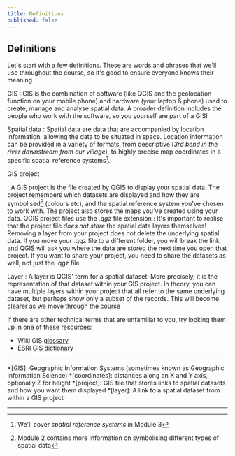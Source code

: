 ```yaml
---
title: Definitions
published: false
---
```


## Definitions

Let's start with a few definitions.  These are words and phrases that we'll use throughout the course, so it's good to ensure everyone knows their meaning

GIS
: GIS is the combination of software (like QGIS and the geolocation function on your mobile phone) and hardware (your laptop & phone) used to create, manage and analyse spatial data.  A broader definition includes the people who work with the software, so you yourself are part of a GIS!  

Spatial data
: Spatial data are data that are accompanied by location information, allowing the data to be situated in space.  Location information can be provided in a variety of formats, from descriptive (*3rd bend in the river downstream from our village*), to highly precise map coordinates in a specific spatial reference systems[^1].

GIS project

: A GIS project is the file created by QGIS to display your spatial data.  The project remembers which datasets are displayed and how they are symbolised[^2] (colours etc), and the spatial reference system you've chosen to work with.  The project also stores the maps you've created using your data.  QGIS project files use the *.qgz* file extension
: It's important to realise that the project file *does not store* the spatial data layers themselves!  Removing a layer from your project does not delete the underlying spatial data.  If you move your .qgz file to a different folder, you will break the link and QGIS will ask you where the data are stored the next time you open that project.  If you want to share your project, you need to share the datasets as well, not just the .qgz file

Layer
: A layer is QGIS' term for a spatial dataset.  More precisely, it is the representation of that dataset within your GIS project.  In theory, you can have multiple layers within your project that all refer to the same underlying dataset, but perhaps show only a subset of the records.  This will become clearer as we move through the course

If there are other technical terms that are unfamiliar to you, try looking them up in one of these resources:
- Wiki GIS [glossary](http://www.wiki.gis.com/wiki/index.php/GIS_Glossary),
- ESRI [GIS dictionary](http://support.esri.com/en/knowledgebase/Gisdictionary/search)

---

*[GIS]: Geographic Information Systems (sometimes known as Geographic Information Science)
*[coordinates]: distances along an X and Y axis, optionally Z for height
*[project]: GIS file that stores links to spatial datasets and how you want them displayed 
*[layer]: A link to a spatial dataset from within a GIS project


---
[^1]: We'll cover *spatial reference systems* in Module 3
[^2]: Module 2 contains more information on symbolising different types of spatial data 